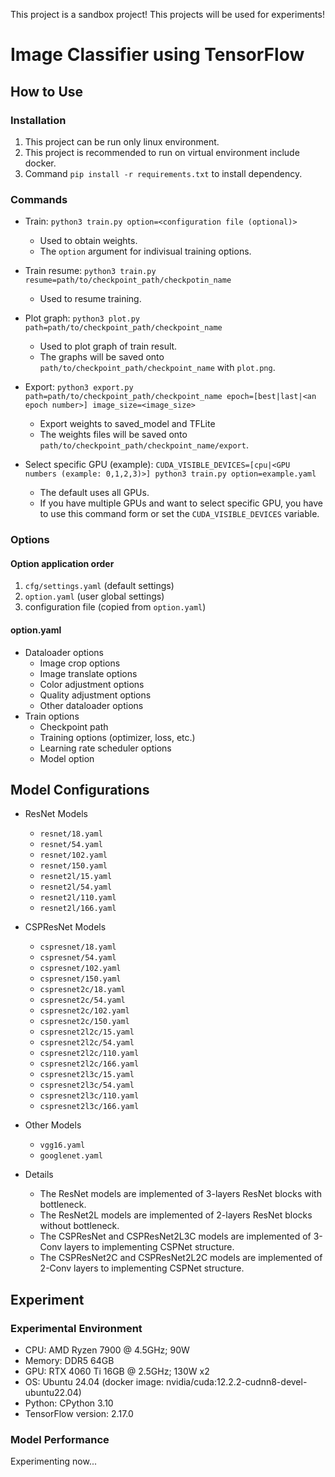 This project is a sandbox project! This projects will be used for experiments!

# Image Classifier using TensorFlow
## How to Use
### Installation
1. This project can be run only linux environment.
2. This project is recommended to run on virtual environment include docker.
3. Command `pip install -r requirements.txt` to install dependency.

### Commands
* Train: `python3 train.py option=<configuration file (optional)>`
  - Used to obtain weights.
  - The `option` argument for indivisual training options.

* Train resume: `python3 train.py resume=path/to/checkpoint_path/checkpotin_name`
  - Used to resume training.

* Plot graph: `python3 plot.py path=path/to/checkpoint_path/checkpoint_name`
  - Used to plot graph of train result.
  - The graphs will be saved onto `path/to/checkpoint_path/checkpoint_name` with `plot.png`.

* Export: `python3 export.py path=path/to/checkpoint_path/checkpoint_name epoch=[best|last|<an epoch number>] image_size=<image_size>`
  - Export weights to saved_model and TFLite
  - The weights files will be saved onto `path/to/checkpoint_path/checkpoint_name/export`.

* Select specific GPU (example): `CUDA_VISIBLE_DEVICES=[cpu|<GPU numbers (example: 0,1,2,3)>] python3 train.py option=example.yaml`
  - The default uses all GPUs.
  - If you have multiple GPUs and want to select specific GPU, you have to use this command form or set the `CUDA_VISIBLE_DEVICES` variable.

### Options
#### Option application order
1. `cfg/settings.yaml` (default settings)
2. `option.yaml` (user global settings)
3. configuration file (copied from `option.yaml`)

#### option.yaml
* Dataloader options
  - Image crop options
  - Image translate options
  - Color adjustment options
  - Quality adjustment options
  - Other dataloader options
* Train options
  - Checkpoint path
  - Training options (optimizer, loss, etc.)
  - Learning rate scheduler options
  - Model option

## Model Configurations
* ResNet Models
  - `resnet/18.yaml`
  - `resnet/54.yaml`
  - `resnet/102.yaml`
  - `resnet/150.yaml`
  - `resnet2l/15.yaml`
  - `resnet2l/54.yaml`
  - `resnet2l/110.yaml`
  - `resnet2l/166.yaml`

* CSPResNet Models
  - `cspresnet/18.yaml`
  - `cspresnet/54.yaml`
  - `cspresnet/102.yaml`
  - `cspresnet/150.yaml`
  - `cspresnet2c/18.yaml`
  - `cspresnet2c/54.yaml`
  - `cspresnet2c/102.yaml`
  - `cspresnet2c/150.yaml`
  - `cspresnet2l2c/15.yaml`
  - `cspresnet2l2c/54.yaml`
  - `cspresnet2l2c/110.yaml`
  - `cspresnet2l2c/166.yaml`
  - `cspresnet2l3c/15.yaml`
  - `cspresnet2l3c/54.yaml`
  - `cspresnet2l3c/110.yaml`
  - `cspresnet2l3c/166.yaml`

* Other Models
  - `vgg16.yaml`
  - `googlenet.yaml`

* Details
  - The ResNet models are implemented of 3-layers ResNet blocks with bottleneck.
  - The ResNet2L models are implemented of 2-layers ResNet blocks without bottleneck.
  - The CSPResNet and CSPResNet2L3C models are implemented of 3-Conv layers to implementing CSPNet structure.
  - The CSPResNet2C and CSPResNet2L2C models are implemented of 2-Conv layers to implementing CSPNet structure.

## Experiment
### Experimental Environment
* CPU: AMD Ryzen 7900 @ 4.5GHz; 90W
* Memory: DDR5 64GB
* GPU: RTX 4060 Ti 16GB @ 2.5GHz; 130W x2
* OS: Ubuntu 24.04 (docker image: nvidia/cuda:12.2.2-cudnn8-devel-ubuntu22.04)
* Python: CPython 3.10
* TensorFlow version: 2.17.0

### Model Performance
Experimenting now...
